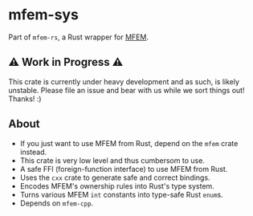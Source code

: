 # mfem-sys

Part of `mfem-rs`, a Rust wrapper for [MFEM](https://mfem.org/).

## ⚠️ Work in Progress ⚠️

This crate is currently under heavy development and as such, is likely unstable. Please file an issue and bear with us while we sort things out! Thanks! :)

## About

- If you just want to use MFEM from Rust, depend on the `mfem` crate instead.
- This crate is very low level and thus cumbersom to use.
- A safe FFI (foreign-function interface) to use MFEM from Rust.
- Uses the `cxx` crate to generate safe and correct bindings.
- Encodes MFEM's ownership rules into Rust's type system.
- Turns various MFEM `int` constants into type-safe Rust `enum`s.
- Depends on `mfem-cpp`.
